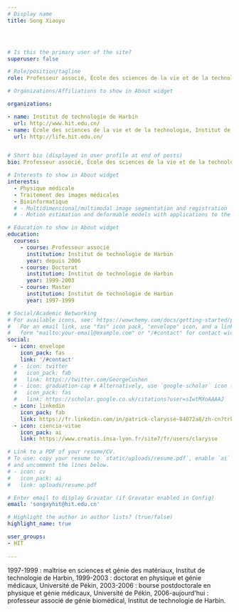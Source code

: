 ```yaml
---
# Display name
title: Song Xiaoyu




# Is this the primary user of the site?
superuser: false

# Role/position/tagline
role: Professeur associé, École des sciences de la vie et de la technologie, Institut de technologie de Harbin

# Organizations/Affiliations to show in About widget

organizations:

- name: Institut de technologie de Harbin
  url: http://www.hit.edu.cn/
- name: École des sciences de la vie et de la technologie, Institut de technologie de Harbin
  url: http://life.hit.edu.cn/


# Short bio (displayed in user profile at end of posts)
bio: Professeur associé, École des sciences de la vie et de la technologie, Institut de technologie de Harbin

# Interests to show in About widget
interests:
  - Physique médicale
  - Traitement des images médicales
  - Bioinformatique
  # - Multidimensional/multimodal image segmentation and registration
  # - Motion estimation and deformable models with applications to the 3D analysis of the heart functions

# Education to show in About widget
education:
  courses:
    - course: Professeur associé
      institution: Institut de technologie de Harbin
      year: depuis 2006
    - course: Doctorat
      institution: Institut de technologie de Harbin
      year: 1999-2003
    - course: Master
      institution: Institut de technologie de Harbin
      year: 1997-1999

# Social/Academic Networking
# For available icons, see: https://wowchemy.com/docs/getting-started/page-builder/#icons
#   For an email link, use "fas" icon pack, "envelope" icon, and a link in the
#   form "mailto:your-email@example.com" or "/#contact" for contact widget.
social:
  - icon: envelope
    icon_pack: fas
    link: '/#contact'
  # - icon: twitter
  #   icon_pack: fab
  #   link: https://twitter.com/GeorgeCushen
  # - icon: graduation-cap # Alternatively, use `google-scholar` icon from `ai` icon pack
  #   icon_pack: fas
  #   link: https://scholar.google.co.uk/citations?user=sIwtMXoAAAAJ
  - icon: linkedin
    icon_pack: fab
    link: https://fr.linkedin.com/in/patrick-clarysse-84072a8/zh-cn?trk=people-guest_people_search-card
  - icon: ciencia-vitae
    icon_pack: ai
    link: https://www.creatis.insa-lyon.fr/site7/fr/users/clarysse 

# Link to a PDF of your resume/CV.
# To use: copy your resume to `static/uploads/resume.pdf`, enable `ai` icons in `params.toml`,
# and uncomment the lines below.
# - icon: cv
#   icon_pack: ai
#   link: uploads/resume.pdf

# Enter email to display Gravatar (if Gravatar enabled in Config)
email: 'songxyhit@hit.edu.cn'

# Highlight the author in author lists? (true/false)
highlight_name: true

user_groups:
- HIT
 
---
```


1997-1999 : maîtrise en sciences et génie des matériaux, Institut de technologie de Harbin, 1999-2003 : doctorat en physique et génie médicaux, Université de Pékin, 2003-2006 : bourse postdoctorale en physique et génie médicaux, Université de Pékin, 2006-aujourd'hui : professeur associé de génie biomédical, Institut de technologie de Harbin.
